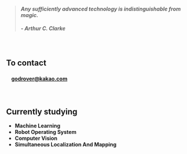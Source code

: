 > #### *Any sufficiently advanced technology is indistinguishable from magic.*
> ##### - Arthur C. Clarke

　

## **To contact**
#### 　[godrover@kakao.com](mailto:godrover@kakao.com)

　

## **Currently studying**

-  **Machine Learning**
-  **Robot Operating System**
-  **Computer Vision**
-  **Simultaneous Localization And Mapping**

